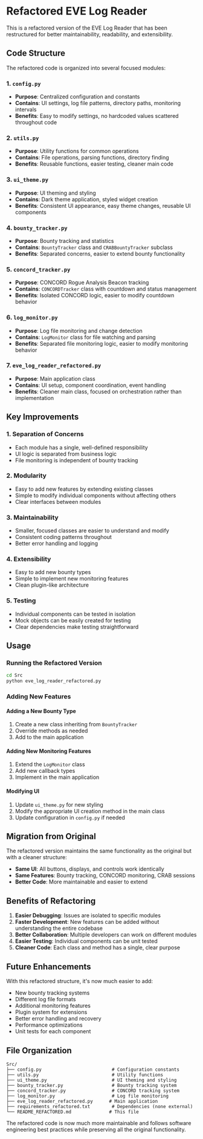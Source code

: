 # Refactored EVE Log Reader

This is a refactored version of the EVE Log Reader that has been restructured for better maintainability, readability, and extensibility.

## Code Structure

The refactored code is organized into several focused modules:

### 1. `config.py`
- **Purpose**: Centralized configuration and constants
- **Contains**: UI settings, log file patterns, directory paths, monitoring intervals
- **Benefits**: Easy to modify settings, no hardcoded values scattered throughout code

### 2. `utils.py`
- **Purpose**: Utility functions for common operations
- **Contains**: File operations, parsing functions, directory finding
- **Benefits**: Reusable functions, easier testing, cleaner main code

### 3. `ui_theme.py`
- **Purpose**: UI theming and styling
- **Contains**: Dark theme application, styled widget creation
- **Benefits**: Consistent UI appearance, easy theme changes, reusable UI components

### 4. `bounty_tracker.py`
- **Purpose**: Bounty tracking and statistics
- **Contains**: `BountyTracker` class and `CRABBountyTracker` subclass
- **Benefits**: Separated concerns, easier to extend bounty functionality

### 5. `concord_tracker.py`
- **Purpose**: CONCORD Rogue Analysis Beacon tracking
- **Contains**: `CONCORDTracker` class with countdown and status management
- **Benefits**: Isolated CONCORD logic, easier to modify countdown behavior

### 6. `log_monitor.py`
- **Purpose**: Log file monitoring and change detection
- **Contains**: `LogMonitor` class for file watching and parsing
- **Benefits**: Separated file monitoring logic, easier to modify monitoring behavior

### 7. `eve_log_reader_refactored.py`
- **Purpose**: Main application class
- **Contains**: UI setup, component coordination, event handling
- **Benefits**: Cleaner main class, focused on orchestration rather than implementation

## Key Improvements

### 1. **Separation of Concerns**
- Each module has a single, well-defined responsibility
- UI logic is separated from business logic
- File monitoring is independent of bounty tracking

### 2. **Modularity**
- Easy to add new features by extending existing classes
- Simple to modify individual components without affecting others
- Clear interfaces between modules

### 3. **Maintainability**
- Smaller, focused classes are easier to understand and modify
- Consistent coding patterns throughout
- Better error handling and logging

### 4. **Extensibility**
- Easy to add new bounty types
- Simple to implement new monitoring features
- Clean plugin-like architecture

### 5. **Testing**
- Individual components can be tested in isolation
- Mock objects can be easily created for testing
- Clear dependencies make testing straightforward

## Usage

### Running the Refactored Version
```bash
cd Src
python eve_log_reader_refactored.py
```

### Adding New Features

#### Adding a New Bounty Type
1. Create a new class inheriting from `BountyTracker`
2. Override methods as needed
3. Add to the main application

#### Adding New Monitoring Features
1. Extend the `LogMonitor` class
2. Add new callback types
3. Implement in the main application

#### Modifying UI
1. Update `ui_theme.py` for new styling
2. Modify the appropriate UI creation method in the main class
3. Update configuration in `config.py` if needed

## Migration from Original

The refactored version maintains the same functionality as the original but with a cleaner structure:

- **Same UI**: All buttons, displays, and controls work identically
- **Same Features**: Bounty tracking, CONCORD monitoring, CRAB sessions
- **Better Code**: More maintainable and easier to extend

## Benefits of Refactoring

1. **Easier Debugging**: Issues are isolated to specific modules
2. **Faster Development**: New features can be added without understanding the entire codebase
3. **Better Collaboration**: Multiple developers can work on different modules
4. **Easier Testing**: Individual components can be unit tested
5. **Cleaner Code**: Each class and method has a single, clear purpose

## Future Enhancements

With this refactored structure, it's now much easier to add:

- New bounty tracking systems
- Different log file formats
- Additional monitoring features
- Plugin system for extensions
- Better error handling and recovery
- Performance optimizations
- Unit tests for each component

## File Organization

```
Src/
├── config.py                          # Configuration constants
├── utils.py                           # Utility functions
├── ui_theme.py                        # UI theming and styling
├── bounty_tracker.py                  # Bounty tracking system
├── concord_tracker.py                 # CONCORD tracking system
├── log_monitor.py                     # Log file monitoring
├── eve_log_reader_refactored.py      # Main application
├── requirements_refactored.txt        # Dependencies (none external)
└── README_REFACTORED.md              # This file
```

The refactored code is now much more maintainable and follows software engineering best practices while preserving all the original functionality.
